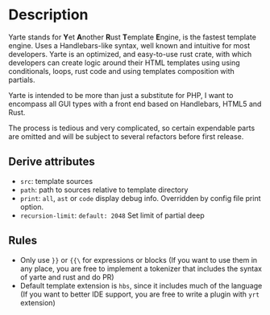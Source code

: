 # Description

Yarte stands for **Y**et **A**nother **R**ust **T**emplate **E**ngine, 
is the fastest template engine. Uses a Handlebars-like syntax, 
well known and intuitive for most developers. Yarte is an optimized, and easy-to-use 
rust crate, with which developers can create logic around their 
HTML templates using using conditionals, loops, rust code 
and using templates composition with partials.

Yarte is intended to be more than just a substitute for PHP, I want to encompass 
all GUI types with a front end based on Handlebars, HTML5 and Rust.

The process is tedious and very complicated, so certain expendable parts are omitted 
and will be subject to several refactors before first release.

## Derive attributes
- `src`: template sources
- `path`: path to sources relative to template directory
- `print`: `all`, `ast` or `code` display debug info. Overridden by config file print option.
- `recursion-limit`: `default: 2048` Set limit of partial deep 

## Rules
- Only use `}}` or `{{\` for expressions or blocks (If you want to use them in any place, you are free to implement a tokenizer that includes the syntax of yarte and rust and do PR)
- Default template extension is `hbs`, since it includes much of the language (If you want to better IDE support, you are free to write a plugin with `yrt` extension)
